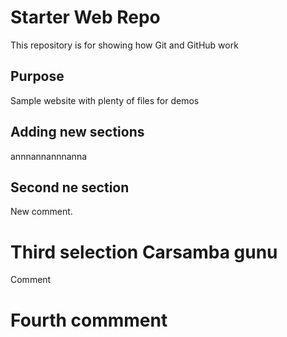 # Starter Web Repo

This repository is for showing how Git and GitHub work

## Purpose

Sample website with plenty of files for demos


## Adding new sections

annnannannnanna

## Second ne section

New comment.

# Third selection Carsamba gunu

Comment

# Fourth commment